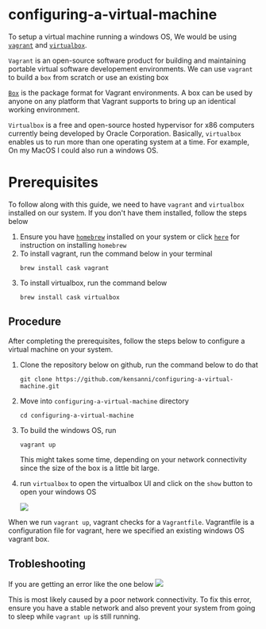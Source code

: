 # configuring-a-virtual-machine
 To setup a virtual machine running a windows OS, We would be using [`vagrant`](https://www.vagrantup.com/) and [`virtualbox`](https://www.virtualbox.org/).

 `Vagrant` is an open-source software product for building and maintaining portable virtual software developement environments. We can use `vagrant` to build a `box` from scratch or use an existing box

 [`Box`](https://www.vagrantup.com/docs/boxes.html) is the package format for Vagrant environments. A box can be used by anyone on any platform that Vagrant supports to bring up an identical working environment.


`Virtualbox` is a free and open-source hosted hypervisor for x86 computers currently being developed by Oracle Corporation. Basically, `virtualbox` enables us to run more than one operating system at a time. For example, On my MacOS I could also run a windows OS.


# Prerequisites
To follow along with this guide, we need to have `vagrant` and `virtualbox` installed on our system. If you don't have them installed, follow the steps below

1. Ensure you have [`homebrew`](https://brew.sh/) installed on your system or click [`here`](https://brew.sh/) for instruction on installing `homebrew`
2. To install vagrant, run the command below in your terminal
   ```
   brew install cask vagrant
   ```
3. To install virtualbox, run the command below
   ```
   brew install cask virtualbox
   ```

## Procedure
After completing the prerequisites, follow the steps below to configure a virtual machine on your system.

1. Clone the repository below on github, run the command below to do that
   ```
   git clone https://github.com/kensanni/configuring-a-virtual-machine.git
   ```
2. Move into `configuring-a-virtual-machine` directory
   ```
   cd configuring-a-virtual-machine
   ```
3. To build the windows OS, run
   ```
   vagrant up
   ```
   This might takes some time, depending on your network connectivity since the size of the box is a little bit large.

4. run `virtualbox` to open the virtualbox UI and click on the `show` button to open your windows OS
   
   <img src="http://res.cloudinary.com/sannikay/image/upload/v1535883719/server-setup_pvdwmx.png">
 
When we run `vagrant up`, vagrant checks for a `Vagrantfile`. Vagrantfile is a configuration file for vagrant, here we specified an existing windows OS vagrant box.

## Trobleshooting

If you are getting an error like the one below
<img src="https://res.cloudinary.com/sannikay/image/upload/v1535884417/error_ymyvuy.png">

This is most likely caused by a poor network connectivity. To fix this error, ensure you have a stable network and also prevent your system from going to sleep while `vagrant up` is still running.
